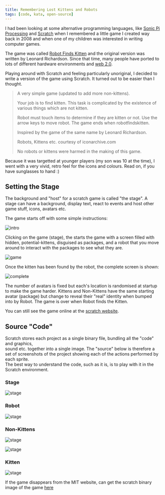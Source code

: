 ```yaml
---
title: Remembering Lost Kittens and Robots
tags: [code, kata, open-source]
---
```


I had been looking at some alternative programming languages, like [Sonic Pi](http://sonic-pi.net)
[Processing](http://processing.org) and [Scratch](http://scratch.mit.edu/) when I remembered
a little game I created way back in 2008 and when one of my children was interested in writing
computer games.

The game was called [Robot Finds Kitten](http://robotfindskitten.org/) and the original version was
written by Leonard Richardson. Since that time, many people have ported to lots of different hardware
environments and [web 2.0](http://robotfindskitten.org/play/robotfindskitten/).

Playing around with Scratch and feeling particularly unoriginal, I decided to write a version of
the game using Scratch. It turned out to be easier than I thought.

<blockquote> 
A very simple game (updated to add more non-kittens).
 
Your job is to find kitten. This task is complicated by the existence of various 
things which are not kitten.

Robot must touch items to determine if they are kitten or not. Use the arrow keys to
move robot. The game ends when robotfindskitten.

Inspired by the game of the same name by Leonard Richardson.

Robots, Kittens etc. courtesy of iconarchive.com

No robots or kittens were harmed in the making of this game.

</blockquote>

Because it was targetted at younger players (my son was 10 at the time), I went with a very
vivid, retro feel for the icons and colours. Read on, if you have sunglasses to hand :)

## Setting the Stage

The background and "host" for a scratch game is called "the stage". A stage can have a background,
display text, react to events and host other game stuff, icons, avatars etc.

The game starts off with some simple instructions:

![intro](/img/posts/remembering-lost-kittens-and-robots/rfk-intro.webp)

Clicking on the game (stage), the starts the game with a screen filled with hidden, potential-kittens,
disguised as packages, and a robot that you move around to interact with the packages to see what they
are.

![game](/img/posts/remembering-lost-kittens-and-robots/rfk-game.webp)

Once the kitten has been found by the robot, the complete screen is shown:

![complete](/img/posts/remembering-lost-kittens-and-robots/rfk-complete.webp)

The number of avatars is fixed but each's location is randomised at startup to make the
game harder. Kittens and Non-Kittens have the same starting avatar (package) but change to
reveal their "real" identity when bumped into by Robot. The game is over when Robot finds
the Kitten.

You can still see the game online at the [scratch website](https://scratch.mit.edu/projects/118819/).

## Source "Code"

Scratch stores each project as a single binary file, bundling all the "code" and graphics,  
sound etc. together into a single image. The "source" below is therefore a set of
screenshots of the project showing each of the actions performed by each sprite.  
The best way to understand the code, such as it is, is to play with it in the Scratch
environment.

### Stage

![stage](/img/posts/remembering-lost-kittens-and-robots/rfk-stage-code.webp)

### Robot

![stage](/img/posts/remembering-lost-kittens-and-robots/rfk-robot-code.webp)

### Non-Kittens

![stage](/img/posts/remembering-lost-kittens-and-robots/rfk-non-kitten-code-1.webp)

![stage](/img/posts/remembering-lost-kittens-and-robots/rfk-non-kitten-code-2.webp)

### Kitten

![stage](/img/posts/remembering-lost-kittens-and-robots/rfk-kitten-code.webp)

If the game disappears from the MIT website, can get the scratch binary image of the game
[here](/downloads/rfk_scratch_binary.zip)
